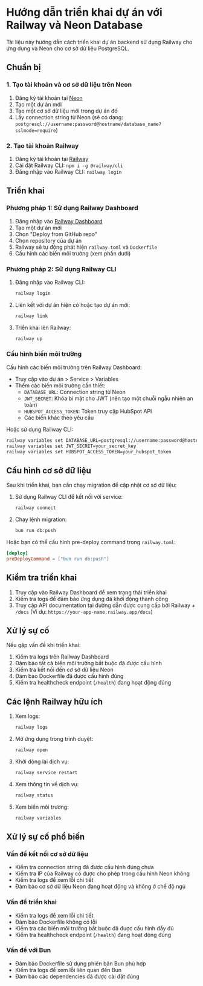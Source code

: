 # Hướng dẫn triển khai dự án với Railway và Neon Database

Tài liệu này hướng dẫn cách triển khai dự án backend sử dụng Railway cho ứng dụng và Neon cho cơ sở dữ liệu PostgreSQL.

## Chuẩn bị

### 1. Tạo tài khoản và cơ sở dữ liệu trên Neon

1. Đăng ký tài khoản tại [Neon](https://neon.tech)
2. Tạo một dự án mới
3. Tạo một cơ sở dữ liệu mới trong dự án đó
4. Lấy connection string từ Neon (sẽ có dạng: `postgresql://username:password@hostname/database_name?sslmode=require`)

### 2. Tạo tài khoản Railway

1. Đăng ký tài khoản tại [Railway](https://railway.app)
2. Cài đặt Railway CLI: `npm i -g @railway/cli`
3. Đăng nhập vào Railway CLI: `railway login`

## Triển khai

### Phương pháp 1: Sử dụng Railway Dashboard

1. Đăng nhập vào [Railway Dashboard](https://railway.app)
2. Tạo một dự án mới
3. Chọn "Deploy from GitHub repo"
4. Chọn repository của dự án
5. Railway sẽ tự động phát hiện `railway.toml` và `Dockerfile`
6. Cấu hình các biến môi trường (xem phần dưới)

### Phương pháp 2: Sử dụng Railway CLI

1. Đăng nhập vào Railway CLI:
   ```bash
   railway login
   ```

2. Liên kết với dự án hiện có hoặc tạo dự án mới:
   ```bash
   railway link
   ```

3. Triển khai lên Railway:
   ```bash
   railway up
   ```

### Cấu hình biến môi trường

Cấu hình các biến môi trường trên Railway Dashboard:
- Truy cập vào dự án > Service > Variables
- Thêm các biến môi trường cần thiết:
  - `DATABASE_URL`: Connection string từ Neon
  - `JWT_SECRET`: Khóa bí mật cho JWT (nên tạo một chuỗi ngẫu nhiên an toàn)
  - `HUBSPOT_ACCESS_TOKEN`: Token truy cập HubSpot API
  - Các biến khác theo yêu cầu

Hoặc sử dụng Railway CLI:
```bash
railway variables set DATABASE_URL=postgresql://username:password@hostname/database_name?sslmode=require
railway variables set JWT_SECRET=your_secret_key
railway variables set HUBSPOT_ACCESS_TOKEN=your_hubspot_token
```

## Cấu hình cơ sở dữ liệu

Sau khi triển khai, bạn cần chạy migration để cập nhật cơ sở dữ liệu:

1. Sử dụng Railway CLI để kết nối với service:
   ```bash
   railway connect
   ```

2. Chạy lệnh migration:
   ```bash
   bun run db:push
   ```

Hoặc bạn có thể cấu hình pre-deploy command trong `railway.toml`:
```toml
[deploy]
preDeployCommand = ["bun run db:push"]
```

## Kiểm tra triển khai

1. Truy cập vào Railway Dashboard để xem trạng thái triển khai
2. Kiểm tra logs để đảm bảo ứng dụng đã khởi động thành công
3. Truy cập API documentation tại đường dẫn được cung cấp bởi Railway + `/docs`
   (Ví dụ: `https://your-app-name.railway.app/docs`)

## Xử lý sự cố

Nếu gặp vấn đề khi triển khai:

1. Kiểm tra logs trên Railway Dashboard
2. Đảm bảo tất cả biến môi trường bắt buộc đã được cấu hình
3. Kiểm tra kết nối đến cơ sở dữ liệu Neon
4. Đảm bảo Dockerfile đã được cấu hình đúng
5. Kiểm tra healthcheck endpoint (`/health`) đang hoạt động đúng

## Các lệnh Railway hữu ích

1. Xem logs:
   ```bash
   railway logs
   ```

2. Mở ứng dụng trong trình duyệt:
   ```bash
   railway open
   ```

3. Khởi động lại dịch vụ:
   ```bash
   railway service restart
   ```

4. Xem thông tin về dịch vụ:
   ```bash
   railway status
   ```

5. Xem biến môi trường:
   ```bash
   railway variables
   ```

## Xử lý sự cố phổ biến

### Vấn đề kết nối cơ sở dữ liệu

- Kiểm tra connection string đã được cấu hình đúng chưa
- Kiểm tra IP của Railway có được cho phép trong cấu hình Neon không
- Kiểm tra logs để xem lỗi chi tiết
- Đảm bảo cơ sở dữ liệu Neon đang hoạt động và không ở chế độ ngủ

### Vấn đề triển khai

- Kiểm tra logs để xem lỗi chi tiết
- Đảm bảo Dockerfile không có lỗi
- Kiểm tra các biến môi trường bắt buộc đã được cấu hình đầy đủ
- Kiểm tra healthcheck endpoint (`/health`) đang hoạt động đúng

### Vấn đề với Bun

- Đảm bảo Dockerfile sử dụng phiên bản Bun phù hợp
- Kiểm tra logs để xem lỗi liên quan đến Bun
- Đảm bảo các dependencies đã được cài đặt đúng
